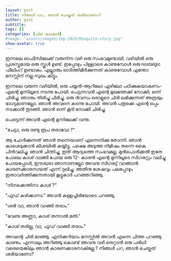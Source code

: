 ```yaml
---
layout: post
title: നിങ്ങള്‍ പറ, ഞാന്‍ ചെയ്തത് ശരിയാണോ?
author: gini
subtitle: 
tags: []
categories: [ചില കഥകള്‍]
#image: "assets/images/img-2020/Mosquito-story.jpg"
show-avatar: true
---
```


ഇന്നലെ ഓഫീസിലേക്ക് വരുന്ന്ന വഴി ഒരു സംഭവമുണ്ടായി. വഴിയില്‍ ഒരു പ്രശസ്തമായ ഒരു  സ്കൂള്‍ ഉണ്ട്. ഇപ്പോഴും പിള്ളാരെ കാണുമ്പോള്‍ ഒരു nostalgic ഫീലിംഗ് ഉണ്ടാകും. എല്ലാരും ഓടിത്തിമിര്‍ക്കുന്നത് കാണുമ്പോള്‍ എന്തോ മനസ്സിന് നല്ല സുഖം കിട്ടും.

ഇന്നലെ വരുന്ന വഴിയില്‍, ഒരു പയ്യന്‍-ആറിലോ ഏഴിലോ പഠിക്കുകയാകണം- എന്റെ മുന്നിലൂടെ നടന്നു പോയി. പെട്ടന്നവന്‍ എന്റെ മുഖത്തേക്ക് നോക്കി; ഒന്ന് ചിരിച്ചു. ഞാനും തിരിച്ചു ചിരിച്ചു. ഒരു ദിവസം ഒരാളുടെ ചിരി ലഭിക്കുന്നത് അത്രയും ഭാഗ്യമാണല്ലോ.  ഞാന്‍ അവനെ കടന്നു പോയി. അവന്‍ പതുക്കെ എന്റെ ഒപ്പം നടക്കാന്‍ തുടങ്ങി. ഞാന്‍ ഒന്ന് കൂടി നോക്കി ചിരിച്ചു.

പെട്ടെന്ന് അവന്‍ എന്റെ മുന്നിലേക്ക്‌ വന്നു.

"ചേട്ടാ, ഒരു രണ്ടു രൂപ തരാവോ ?"

ആ ചോദിക്കുന്നത് ഞാന്‍ തന്നെയാണ് എന്നെനിക്കു തോന്നി. ഞാന്‍ കാശെടുക്കാന്‍ കീശയില്‍ കയ്യിട്ടു. പക്ഷെ അടുത്ത നിമിഷം തന്നെ കൈ പിന്‍വലിച്ചു. ഞാന്‍ ചിന്തിച്ചു, ഇത് ആദ്യത്തെ സംഭവമല്ല. മുന്‍പൊരിക്കല്‍ ഇതേ പോലെ കാശ് വാങ്ങി പോയ ഒരു 12- കാരന്‍ എന്റെ മുന്നിലൂടെ സിഗരറ്റും വലിച്ചു പോയപ്പോള്‍, ഈശ്വരാ ഞാനാണല്ലോ അവനു സിഗരട്ട് വാങ്ങാന്‍ കാരണക്കാരനായത് എന്ന് ദുഖിച്ചു. അതിനു ശേഷവും പലപ്പോഴും ഇതാവര്‍ത്തിക്കുന്നതായി  കൂട്ടുകാര്‍ പറഞ്ഞറിഞ്ഞു. 

"നിനക്കെന്തിനാ കാശ് ?"

"ഫുഡ്‌ കഴിക്കാനാ." അവന്‍ കള്ളച്ചിരിയോടെ പറഞ്ഞു.

"ശരി വാ, ഞാന്‍ വാങ്ങി തരാം."

"വേണ്ട അണ്ണാ, കാശ് തന്നാല്‍ മതി."

"കാശ് തരില്ല, വാ, ഫുഡ്‌ വാങ്ങി തരാം."

അവന്റെ ചിരി മാഞ്ഞു. എനിക്കറിയാം മനസ്സില്‍ അവന്‍ എന്നെ ചീത്ത പറഞ്ഞു കാണും. എന്നാലും അറിഞ്ഞു കൊണ്ട് അവനു വഴി തെറ്റാന്‍ ഒരു പരിധി വരെയെങ്കിലും  ഞാന്‍ കാരണക്കാരനാകില്ലേ ? നിങ്ങള്‍ പറ, ഞാന്‍ ചെയ്തത് ശരിയാണോ?